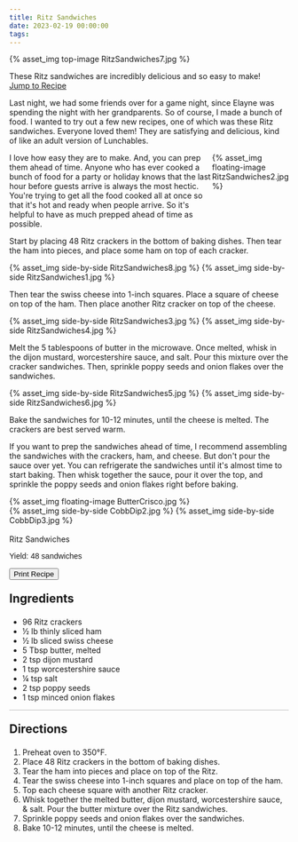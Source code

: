 ```yaml
---
title: Ritz Sandwiches
date: 2023-02-19 00:00:00
tags:
---
```


{% asset_img top-image RitzSandwiches7.jpg %}
<div class="post-body">
These Ritz sandwiches are incredibly delicious and so easy to make!

<br>
<!--more-->

<a class="jump-to-recipe-btn" href="#recipejump"> 
    Jump to Recipe
</a>

Last night, we had some friends over for a game night, since Elayne was spending the night with her grandparents. 
So of course, I made a bunch of food. I wanted to try out a few new recipes, one of which was these Ritz sandwiches. Everyone loved them! They are satisfying and delicious, kind of like an adult version of Lunchables. 

<div style="display:flex;">
I love how easy they are to make. And, you can prep them ahead of time. Anyone who has ever cooked a bunch of food for a party or holiday knows that the last hour before guests arrive is always the most hectic. You're trying to get all the food cooked all at once so that it's hot and ready when people arrive. So it's helpful to have as much prepped ahead of time as possible. 
<div>
    {% asset_img floating-image RitzSandwiches2.jpg %}
</div>
</div>

Start by placing 48 Ritz crackers in the bottom of baking dishes. Then tear the ham into pieces, and place some ham on top of each cracker. 

<div style="display:flex;">
    {% asset_img side-by-side RitzSandwiches8.jpg %}
    {% asset_img side-by-side RitzSandwiches1.jpg %}
</div>

Then tear the swiss cheese into 1-inch squares. Place a square of cheese on top of the ham. Then place another Ritz cracker on top of the cheese.

<div style="display:flex;">
    {% asset_img side-by-side RitzSandwiches3.jpg %}
    {% asset_img side-by-side RitzSandwiches4.jpg %}
</div>

Melt the 5 tablespoons of butter in the microwave. Once melted, whisk in the dijon mustard, worcestershire sauce, and salt. Pour this mixture over the cracker sandwiches. Then, sprinkle poppy seeds and onion flakes over the sandwiches.

<div style="display:flex;">
    {% asset_img side-by-side RitzSandwiches5.jpg %}
    {% asset_img side-by-side RitzSandwiches6.jpg %}
</div>

Bake the sandwiches for 10-12 minutes, until the cheese is melted. The crackers are best served warm. 

If you want to prep the sandwiches ahead of time, I recommend assembling the sandwiches with the crackers, ham, and cheese. But don't pour the sauce over yet. You can refrigerate the sandwiches until it's almost time to start baking. Then whisk together the sauce, pour it over the top, and sprinkle the poppy seeds and onion flakes right before baking. 

<div style="display:flex;">
<div>
    {% asset_img floating-image ButterCrisco.jpg %}
</div>
</div>

<div style="display:flex;">
    {% asset_img side-by-side CobbDip2.jpg %}
    {% asset_img side-by-side CobbDip3.jpg %}
</div>

<br>
</div>

<div id="recipejump"></div>
<div id="recipe">
    <div class="recipe-box">
        <div class="recipe-title-box">
            <div>
                <div class="recipe-title-box-title">
                    <div class="recipe-title-box-header">Ritz Sandwiches</div>
                </div>
                <p class="recipe-title-box-title" style="font-family: Arial;">Yield: 48 sandwiches</p>
            </div>
            <!-- {% asset_img recipe-title-box-img RitzSandwiches7.jpg %} -->
            <button class="print-recipe"
                    type="button"
                    onclick="printDIV('recipe')" >
                Print Recipe
            </button>
        </div>
        <p style="font-size:150%;"><b>Ingredients</b></p>
        <ul class="post-body">
                <li>96 Ritz crackers</li>
                <li>½ lb thinly sliced ham</li>
                <li>½ lb sliced swiss cheese</li>
                <li>5 Tbsp butter, melted</li>
                <li>2 tsp dijon mustard</li>
                <li>1 tsp worcestershire sauce</li>
                <li>¼ tsp salt</li>
                <li>2 tsp poppy seeds</li>
                <li>1 tsp minced onion flakes</li>
        </ul>
        <hr style="height:1px;background-color:rgb(189, 189, 189) ">
        <p style="font-size:150%;"><b>Directions</b></p>
        <ol class="post-body">
            <li>Preheat oven to 350°F.</li>
            <li>Place 48 Ritz crackers in the bottom of baking dishes.</li>
            <li>Tear the ham into pieces and place on top of the Ritz.</li>
            <li>Tear the swiss cheese into 1-inch squares and place on top of the ham.</li>
            <li>Top each cheese square with another Ritz cracker.</li>
            <li>Whisk together the melted butter, dijon mustard, worcestershire sauce, & salt. Pour the butter mixture over the Ritz sandwiches.</li>
            <li>Sprinkle poppy seeds and onion flakes over the sandwiches.</li>
            <li>Bake 10-12 minutes, until the cheese is melted.</li> 
        </ol> 
    </div>
</div>

<br>
